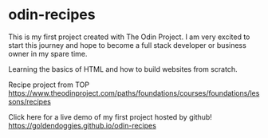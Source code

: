 # odin-recipes
This is my first project created with The Odin Project. I am very excited to start this journey and hope to become a full stack developer or business owner in my spare time. 

Learning the basics of HTML and how to build websites from scratch. 

Recipe project from TOP
https://www.theodinproject.com/paths/foundations/courses/foundations/lessons/recipes


Click here for a live demo of my first project hosted by github! 
https://goldendoggies.github.io/odin-recipes
